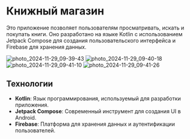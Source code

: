 # Книжный магазин

Это приложение позволяет пользователям просматривать, искать и покупать книги. Оно разработано на языке Kotlin с использованием Jetpack Compose для создания пользовательского интерфейса и Firebase для хранения данных.


![photo_2024-11-29_09-39-43](https://github.com/user-attachments/assets/e161abde-ce9a-406f-a28c-f80cc7b89a31)
![photo_2024-11-29_09-40-18](https://github.com/user-attachments/assets/70e0f976-27fd-4009-939f-fedc940aab8c)
![photo_2024-11-29_09-41-10](https://github.com/user-attachments/assets/09175ba6-4061-4ccb-b021-b2499df3ced0)
![photo_2024-11-29_09-41-26](https://github.com/user-attachments/assets/315a8cf8-2775-4010-98b1-0eef17301233)

## Технологии

- **Kotlin**: Язык программирования, используемый для разработки приложения.
- **Jetpack Compose**: Современный инструмент для создания UI в Android.
- **Firebase**: Платформа для хранения данных и аутентификации пользователей.

